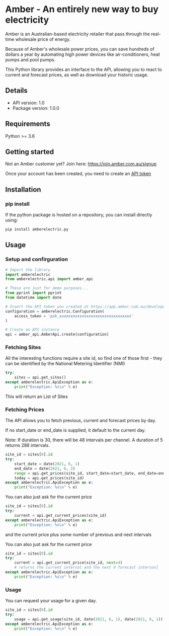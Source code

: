 # Amber - An entirely new way to buy electricity

Amber is an Australian-based electricity retailer that pass through the real-time wholesale price of energy.

Because of Amber's wholesale power prices, you can save hundreds of dollars a year by automating high power devices like air-conditioners, heat pumps and pool pumps.

This Python library provides an interface to the API, allowing you to react to current and forecast prices, as well as download your historic usage.

## Details

- API version: 1.0
- Package version: 1.0.0

## Requirements

Python >= 3.6

## Getting started

Not an Amber customer yet? Join here: https://join.amber.com.au/signup

Once your account has been created, you need to create an [API token](https://app.amber.com.au/developers)

## Installation

### pip install

If the python package is hosted on a repository, you can install directly using:

```sh
pip install amberelectric.py
```

## Usage

### Setup and confirguration

```python
# Import the library
import amberelectric
from amberelectric.api import amber_api

# These are just for demo purposes...
from pprint import pprint
from datetime import date

# Insert the API token you created at https://app.amber.com.au/developers
configuration = amberelectric.Configuration(
    access_token = 'psk_xxxxxxxxxxxxxxxxxxxxxxxxxxxxxxxx'
)

# Create an API instance
api = amber_api.AmberApi.create(configuration)
```

### Fetching Sites

All the interesting functions require a site id, so find one of those first - they can be identified by the National Metering Identifier (NMI)

```python
try:
    sites = api.get_sites()
except amberelectric.ApiException as e:
    print("Exception: %s\n" % e)
```

This will return an List of Sites

### Fetching Prices

The API allows you to fetch previous, current and forecast prices by day.

If no start_date or end_date is supplied, it default to the current day.

Note: If duration is 30, there will be 48 intervals per channel. A duration of
5 returns 288 intervals.

```python
site_id = sites[0].id
try:
    start_date = date(2021, 6, 1)
    end_date = date(2021, 6, 2)
    range = api.get_prices(site_id, start_date=start_date, end_date=end_date)
    today = api.get_prices(site_id)
except amberelectric.ApiException as e:
    print("Exception: %s\n" % e)
```

You can also just ask for the current price

```python
site_id = sites[0].id
try:
    current = api.get_current_prices(site_id)
except amberelectric.ApiException as e:
    print("Exception: %s\n" % e)
```

and the current price plus some number of previous and next intervals

You can also just ask for the current price

```python
site_id = sites[0].id
try:
    current = api.get_current_price(site_id, next=4)
    # returns the current interval and the next 4 forecast intervasl
except amberelectric.ApiException as e:
    print("Exception: %s\n" % e)
```

### Usage

You can request your usage for a given day.

```python
site_id = sites[0].id
try:
    usage = api.get_usage(site_id, date(2021, 6, 1), date(2021, 6, 1))
except amberelectric.ApiException as e:
    print("Exception: %s\n" % e)
```
